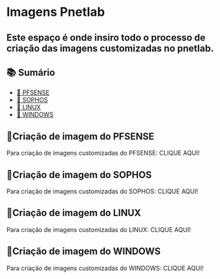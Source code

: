 # Imagens Pnetlab
<h2 aligh="center">
 Este espaço é onde insiro todo o processo de criação das imagens customizadas no pnetlab.
</h2>

## 📚 Sumário

- [🚀 PFSENSE](#pfsense)
- [🚀 SOPHOS](#sophos)
- [🚀 LINUX](#linux)
- [🚀 WINDOWS](#windows)


## 🚀Criação de imagem do PFSENSE<a id="pfsense"></a>

Para criação de imagens customizadas do PFSENSE: CLIQUE AQUI!

## 🚀Criação de imagem do SOPHOS<a id="pfsense"></a>

Para criação de imagens customizadas do SOPHOS: CLIQUE AQUI!

## 🚀Criação de imagem do LINUX<a id="pfsense"></a>

Para criação de imagens customizadas do LINUX: CLIQUE AQUI!

## 🚀Criação de imagem do WINDOWS<a id="pfsense"></a>

Para criação de imagens customizadas do WINDOWS: CLIQUE AQUI!

